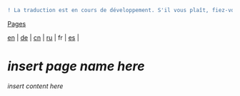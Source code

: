 ```diff
! La traduction est en cours de développement. S'il vous plaît, fiez-vous à la version originale en anglais. 
```

[Pages](https://github.com/syncloud/docs/blob/master/fr/index.md#Pages)

[en](https://github.com/syncloud/platform/wiki/FAQ) | 
[de](https://github.com/syncloud/docs/blob/master/de/content/FAQ.md) | 
[cn](https://github.com/syncloud/docs/blob/master/cn/content/FAQ.md) | 
[ru](https://github.com/syncloud/docs/blob/master/ru/content/FAQ.md) | 
fr | 
[es](https://github.com/syncloud/docs/blob/master/es/content/FAQ.md) | 

# *insert page name here*

*insert content here*
